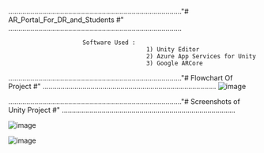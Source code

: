 ......................................................................................."# AR_Portal_For_DR_and_Students #" .......................................................................................

                         Software Used :
                                           1) Unity Editor
                                           2) Azure App Services for Unity
                                           3) Google ARCore

......................................................................................."# Flowchart Of Project #" .......................................................................................
![image](https://github.com/sanket9006/MishMash-Online-Hackathon-AR_Portal_For_Dr_and_Students/blob/master/Assets/Prefabs/MishMash.jpg)


......................................................................................."# Screenshots of Unity Project #" .......................................................................................

![image](https://github.com/sanket9006/MishMash-Online-Hackathon-AR_Portal_For_Dr_and_Students/blob/master/Assets/Prefabs/1.PNG)

![image](https://github.com/sanket9006/MishMash-Online-Hackathon-AR_Portal_For_Dr_and_Students/blob/master/Assets/Prefabs/2.PNG)

